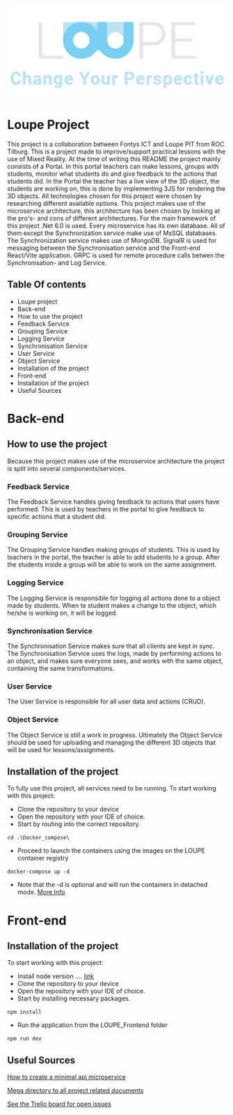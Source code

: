 ![LoupeLogo](Assets/LOUPE.png)
# Loupe Project
This project is a collaboration between Fontys ICT and Loupe PIT from ROC Tilburg. This is a project made to improve/support practical lessons with the use of Mixed Reality. At the time of writing this README the project mainly consists of a Portal. In this portal teachers can make lessons, groups with students, monitor what students do and give feedback to the actions that students did. In the Portal the teacher has a live view of the 3D object, the students are working on, this is done by implementing 3JS for rendering the 3D objects. All technologies chosen for this project were chosen by researching different available options. This project makes use of the microservice architecture, this architecture has been chosen by looking at the pro's- and cons of different architectures. For the main framework of this project .Net 6.0 is used. 
Every microservice has its own database. All of them except the Synchronization service make use of MsSQL databases. The Synchronization service makes use of MongoDB.
SignalR is used for messaging between the Synchronisation service and the Front-end React/Vite application.
GRPC is used for remote procedure calls betwen the Synchronisation- and Log Service.

## Table Of contents
* Loupe project
* Back-end 
* How to use the project	
* Feedback Service	
* Grouping Service
* Logging Service
* Synchronisation Service
* User Service
* Object Service
* Installation of the project	
* Front-end		
* Installation of the project
* Useful Sources	


# Back-end

## How to use the project
Because this project makes use of the microservice architecture the project is split into several components/services. 

### Feedback Service
The Feedback Service handles giving feedback to actions that users have performed. This is used by teachers in the portal to give feedback to specific actions that a student did.

### Grouping Service
The Grouping Service handles making groups of students. This is used by teachers in the portal, the teacher is able to add students to a group. After the students inside a group will be able to work on the same assignment.

### Logging Service
The Logging Service is responsible for logging all actions done to a object made by students. When te student makes a change to the object, which he/she is working on, it will be logged. 

### Synchronisation Service
The Synchronisation Service makes sure that all clients are kept in sync. The Synchronisation Service uses the logs, made by performing actions to an object, and makes sure everyone sees, and works with the same object, containing the same transformations.

### User Service
The User Service is responsible for all user data and actions (CRUD).

### Object Service
The Object Service is still a work in progress. Ultimately the Object Service should be used for uploading and managing the different 3D objects that will be used for lessons/assignments.

## Installation of the project
To fully use this project, all services need to be running.
To start working with this project:
- Clone the repository to your device
- Open the repository with your IDE of choice.
- Start by routing into the correct repository.
```console
cd .\Docker_compose\
```
- Proceed to launch the containers using the images on the LOUPE container registry
```console
docker-compose up -d
```
- Note that the -d is optional and will run the containers in detached mode. [More Info](https://docs.docker.com/language/golang/run-containers/#:~:text=Run%20in%20detached%20mode&text=Docker%20can%20run%20your%20container,you%20to%20the%20terminal%20prompt.)

# Front-end
## Installation of the project
To start working with this project:
- Install node version .... [link](https://nodejs.org/en)
- Clone the repository to your device
- Open the repository with your IDE of choice.
- Start by installing necessary packages.
```console
npm install
```
- Run the application from the LOUPE_Frontend folder
```console
npm run dev
```

## Useful Sources
[How to create a minimal api microservice](https://www.youtube.com/watch?v=Z4bINJudHX8&list=PL6tu16kXT9PrlCX-b1o0WdBc56rXHJXLy)

[Mega directory to all project related documents](https://mega.nz/fm/poAQnJhZ)

[See the Trello board for open issues](https://trello.com/b/RDldlSvD/loupe-back-end)

